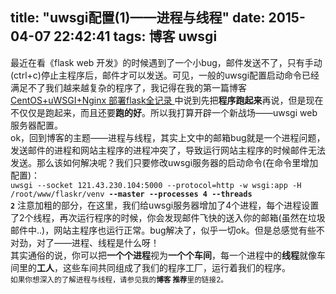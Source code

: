 title: "uwsgi配置(1)——进程与线程"
date: 2015-04-07 22:42:41
tags: 博客 uwsgi
---
最近在看《flask web 开发》的时候遇到了一个小bug，邮件发送不了，只有手动(ctrl+c)停止主程序后，邮件才可以发送。可见，一般的uwsgi配置启动命令已经满足不了我们越来越复杂的程序了，我记得在我的第一篇博客<a href="http://neo1218.github.io/2015/03/20/post1/" target="_blank">CentOS+uWSGI+Nginx 部署flask全记录 </a>中说到先把<strong>程序跑起来</strong>再说，但是现在不仅仅是跑起来，而且还要<strong>跑的好</strong>。所以我打算开辟一个新战场——uwsgi web服务器配置。<br/>
ok，回到博客的主题——进程与线程，其实上文中的邮箱bug就是一个进程问题，发送邮件的进程和网站主程序的进程冲突了，导致运行网站主程序的时候邮件无法发送。那么该如何解决呢？我们只要修改uwsgi服务器的启动命令(在命令里增加配置)：<br/>
<code>uwsgi --socket 121.43.230.104:5000 --protocol=http -w wsgi:app -H /root/www/flaskr/venv <strong>--master --processes 4 --threads 2</strong></code>
注意加粗的部分，在这里，我们给uwsgi服务器增加了4个进程，每个进程设置了2个线程，再次运行程序的时候，你会发现邮件飞快的送入你的邮箱(虽然在垃圾邮件中..)，网站主程序也运行正常。bug解决了，似乎一切ok。但是总感觉有些不对劲，对了——进程、线程是什么呀！<br/>
其实通俗的说，你可以把<strong>一个个进程</strong>视为<strong>一个个车间</strong>，每一个进程中的<strong>线程</strong>就像车间里的<strong>工人</strong>，这些车间共同组成了我们的程序工厂，运行着我们的程序。<br/>
<small>如果你想深入的了解进程与线程，请参见我的<strong>博客 推荐</strong>里的链接2。</small>
